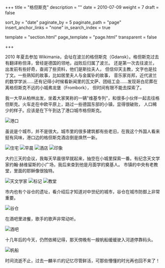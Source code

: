 +++
title = "格但斯克"
description = ""
date = 2010-07-09
weight = 7
draft = false

sort_by = "date"
paginate_by = 5
paginate_path = "page"
insert_anchor_links = "none"
in_search_index = true

template = "section.html"
page_template = "page.html"
transparent = false

+++

2010 年夏去参加 Wikimania，会址在波兰的格但斯克（Gdansk）。格但斯克过去有翻译称但泽，曾经是德国的领地，战败后归属了波兰。
还是第一次去往波兰，出发前有些好奇，查阅了些资料，他们是斯拉夫人， 但信仰天主教，文字也是拉丁文。一些熟知的故事，比如居里夫人与金属钋的故事，
音乐家肖邦，近代波兰的数学学派……还有记得小时候看新闻里的瓦文萨、团结工会……发现哥白尼葬在离格但斯克不远的小城弗龙堡（Frombork），
但时间有限不能去探索了。

我一大早从柏林出发，坐着大家笑称的一辆"维基专列"，和很多小伙伴一起去往格但斯克。火车走在中欧平原上，路过一些德国东部的小镇，显得很破败，
人口稀少的样子。应该是在下午到达了港口城市格但斯克。

![港口](harbor.jpeg)

虽说是个城市，并不是很大。城市里的很多建筑都有些老旧，在我这个外国人看来挺有风味，港口边的格但斯克酒店倒是焕然一新。

![住宅](family.jpeg)
![早晨](morning.jpeg)
![酒店](hotel.jpeg)
![印象](impression.jpeg)

大约三天的会议，我每天早晨很早就起来，抽空在小城里探索一番。有纪念天文学家约翰·赫维留斯的小广场，我后来查到他是月面学的奠基人。
市镇的中央有老教堂，里面的耶稣像很独特。

![天文学家](astronomer.jpeg)
![标记](mark.jpeg)
![教堂](church.jpeg)

市内也有个谷仓的遗址，看介绍后才知道对中世纪的城市，谷仓在城市防御上非常重要。

![谷仓](barn.jpeg)

在酒吧里进餐，歌手的歌声非常动听。

![酒吧](bar.jpeg)

十几年后的今天，仍然依稀记得，那天傍晚有一艘帆船缓缓驶入河道停靠码头。

![帆船](ship.jpeg)

时间流逝不止，过去一麟半爪的记忆尽管鲜活，可那些懵懂的时光再也回不来了！

















